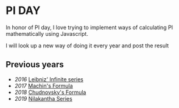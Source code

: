 # PI DAY

In honor of PI day, I love trying to implement ways of calculating PI mathematically using Javascript.

I will look up a new way of doing it every year and post the result

## Previous years

- *2016* [Leibniz' Infinite series](leibniz-pi.js)
- *2017* [Machin's Formula](machin-pi.js)
- *2018* [Chudnovsky's Formula](chudnovsky-pi.js)
- *2019* [Nilakantha Series](nilakantha-pi.js)
